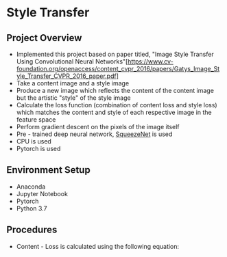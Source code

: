# Style Transfer

## Project Overview

* Implemented this project based on paper titled, "Image Style Transfer Using Convolutional Neural Networks"[https://www.cv-foundation.org/openaccess/content_cvpr_2016/papers/Gatys_Image_Style_Transfer_CVPR_2016_paper.pdf]
* Take a content image and a style image 
* Produce a new image which reflects the content of the content image but the artistic "style" of the style image
* Calculate the loss function (combination of content loss and style loss) which matches the content and style of each respective image in the feature space
* Perform gradient descent on the pixels of the image itself
* Pre - trained deep neural network, [SqueezeNet](https://arxiv.org/abs/1602.07360) is used
* CPU is used
* Pytorch is used

## Environment Setup

* Anaconda 
* Jupyter Notebook
* Pytorch
* Python 3.7

## Procedures

* Content - Loss is calculated using the following equation:
